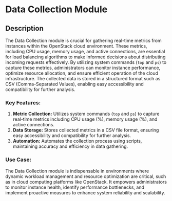 # Data Collection Module

## Description

The Data Collection module is crucial for gathering real-time metrics from instances within the OpenStack cloud environment. These metrics, including CPU usage, memory usage, and active connections, are essential for load balancing algorithms to make informed decisions about distributing incoming requests effectively. By utilizing system commands (`top` and `ps`) to capture these metrics, administrators can monitor instance performance, optimize resource allocation, and ensure efficient operation of the cloud infrastructure. The collected data is stored in a structured format such as CSV (Comma-Separated Values), enabling easy accessibility and compatibility for further analysis.

### Key Features:

1. **Metric Collection:** Utilizes system commands (`top` and `ps`) to capture real-time metrics including CPU usage (%), memory usage (%), and active connections.
2. **Data Storage:** Stores collected metrics in a CSV file format, ensuring easy accessibility and compatibility for further analysis.
3. **Automation:** Automates the collection process using scripts, maintaining accuracy and efficiency in data gathering.

### Use Case:

The Data Collection module is indispensable in environments where dynamic workload management and resource optimization are critical, such as in cloud computing platforms like OpenStack. It empowers administrators to monitor instance health, identify performance bottlenecks, and implement proactive measures to enhance system reliability and scalability.
